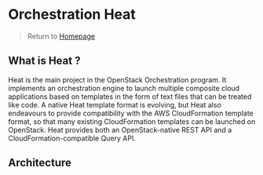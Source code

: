 # Orchestration Heat

> Return to [Homepage](../README.md "Homepage")

## What is Heat ?
Heat is the main project in the OpenStack Orchestration program. It implements an orchestration engine to launch multiple composite cloud applications based on templates in the form of text files that can be treated like code. A native Heat template format is evolving, but Heat also endeavours to provide compatibility with the AWS CloudFormation template format, so that many existing CloudFormation templates can be launched on OpenStack. Heat provides both an OpenStack-native REST API and a CloudFormation-compatible Query API.

## Architecture
